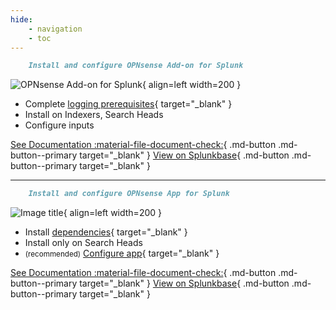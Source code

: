 ```yaml
---
hide:
    - navigation
    - toc
---
```


``` markdown title="Step 1"
    Install and configure OPNsense Add-on for Splunk
```

<div class="result" markdown>

![OPNsense Add-on for Splunk](/images/splunkbase-ta-opnsense.png){ align=left width=200 }

- Complete [logging prerequisites](/getting-started/prerequisites/){ target="_blank" }
- Install on Indexers, Search Heads
- Configure inputs

[See Documentation :material-file-document-check:](/landing-page/ "See Documentation"){ .md-button .md-button--primary target="_blank" }
[View on Splunkbase](https://splunkbase.splunk.com/app/4538/ "View on Splunkbase"){ .md-button .md-button--primary target="_blank" }

</div>

---

``` markdown title="Step 2"
    Install and configure OPNsense App for Splunk
```

<div class="result" markdown>

![Image title](/images/splunkbase-app-opnsense.png){ align=left width=200 }

- Install [dependencies](https://opnsense.rba.community/getting-started/app-dependencies/){ target="_blank" }
- Install only on Search Heads
- <small>(recommended)</small> [Configure app](https://opnsense.rba.community/getting-started/configure/configure-dma/){ target="_blank" }

[See Documentation :material-file-document-check:](https://opnsense.rba.community/landing-page/ "See Documentation"){ .md-button .md-button--primary target="_blank" }
[View on Splunkbase](https://splunkbase.splunk.com/app/5372/ "View on Splunkbase"){ .md-button .md-button--primary target="_blank" }

</div>

